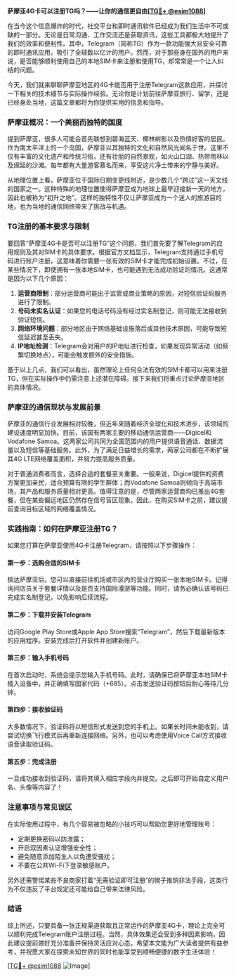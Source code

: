 **萨摩亚4G卡可以注册TG吗？——让你的通信更自由[[TG💪+ @esim1088](https://t.me/s/esim1088)]**

在当今这个信息爆炸的时代，社交平台和即时通讯软件已经成为我们生活中不可或缺的一部分。无论是日常沟通、工作交流还是获取资讯，这些工具都极大地提升了我们的效率和便利性。其中，Telegram（简称TG）作为一款功能强大且安全可靠的即时通讯应用，吸引了全球数以亿计的用户。然而，对于那些身在国外的用户来说，是否能够顺利使用自己的本地SIM卡来注册和使用TG，却常常是一个让人纠结的问题。

今天，我们就来聊聊萨摩亚地区的4G卡能否用于注册Telegram这款应用，并探讨一下相关的技术细节与实际操作经验。无论你是计划前往萨摩亚旅行、留学，还是已经身处当地，这篇文章都将为你提供实用的信息和指导。

### 萨摩亚概况：一个美丽而独特的国度

提到萨摩亚，很多人可能会首先联想到碧海蓝天、椰林树影以及热情好客的居民。作为南太平洋上的一个岛国，萨摩亚以其独特的文化和自然风光闻名于世。这里不仅有丰富的文化遗产和传统习俗，还有壮丽的自然景观，如火山口湖、热带雨林以及绵延的沙滩。每年都有大量游客慕名而来，享受这片净土带来的宁静与美好。

从地理位置上看，萨摩亚位于国际日期变更线附近，是少数几个“跨过”这一天文线的国家之一。这种特殊的地理位置使得萨摩亚成为地球上最早迎接新一天的地方，因此也被称为“初升之地”。这样的独特性不仅让萨摩亚成为一个迷人的旅游目的地，也为当地的通信网络带来了挑战与机遇。

### TG注册的基本要求与限制

要回答“萨摩亚4G卡是否可以注册TG”这个问题，我们首先要了解Telegram的应用规则及其对SIM卡的具体要求。根据官方文档显示，Telegram支持通过手机号码进行账户注册，这意味着你需要一张有效的SIM卡才能完成初始设置。不过，在某些情况下，即使拥有一张本地SIM卡，也可能遇到无法成功验证的情况。这通常是因为以下几个原因：

1. **运营商限制**：部分运营商可能出于监管或商业策略的原因，对短信验证码服务进行了限制。
2. **号码未实名认证**：如果您的电话号码没有经过实名制登记，则可能无法接收到验证短信。
3. **网络环境问题**：部分地区由于网络基础设施落后或其他技术原因，可能导致短信延迟甚至丢失。
4. **IP地址检测**：Telegram会对用户的IP地址进行检查，如果发现异常活动（如频繁切换地点），可能会触发额外的安全措施。

基于以上几点，我们可以看出，虽然理论上任何合法有效的SIM卡都可以用来注册TG，但在实际操作中仍需注意上述潜在障碍。接下来我们将重点讨论萨摩亚地区的具体情况。

### 萨摩亚的通信现状与发展前景

萨摩亚的通信行业发展相对较晚，但近年来随着经济全球化和技术进步，该领域的建设速度明显加快。目前，该国有两家主要的移动通信运营商——Digicel和Vodafone Samoa。这两家公司共同为全国范围内的用户提供语音通话、数据流量以及短信等基础服务。此外，为了满足日益增长的需求，两家公司都在不断扩展其4G LTE网络覆盖面积，并努力提高服务质量。

对于普通消费者而言，选择合适的套餐至关重要。一般来说，Digicel提供的资费方案更加亲民，适合预算有限的学生群体；而Vodafone Samoa则倾向于高端市场，其产品和服务质量相对更高。值得注意的是，尽管两家运营商均已推出4G套餐，但在某些偏远地区仍然存在信号盲区现象。因此，在购买SIM卡之前，建议提前查询目标区域的网络覆盖情况。

### 实践指南：如何在萨摩亚注册TG？

如果您打算在萨摩亚使用4G卡注册Telegram，请按照以下步骤操作：

#### 第一步：选购合适的SIM卡
抵达萨摩亚后，您可以直接前往机场或市区内的营业厅购买一张本地SIM卡。记得询问店员关于套餐详情以及是否支持国际漫游等功能。同时，请务必确认该号码已完成实名制登记，以免影响后续流程。

#### 第二步：下载并安装Telegram
访问Google Play Store或Apple App Store搜索“Telegram”，然后下载最新版本的应用程序。安装完成后打开软件并创建新账户。

#### 第三步：输入手机号码
在首次启动时，系统会提示您输入手机号码。此时，请确保已将萨摩亚本地SIM卡插入设备中，并正确填写国家代码（+685）。点击发送验证码按钮后耐心等待几分钟。

#### 第四步：接收验证码
大多数情况下，验证码将以短信形式发送到您的手机上。如果长时间未能收到，请尝试切换飞行模式后再重新连接网络。另外，也可以考虑使用Voice Call方式接收语音读取验证码。

#### 第五步：完成注册
一旦成功接收到验证码，请将其填入相应字段内并提交。之后即可开始自定义用户名、头像等内容了！

### 注意事项与常见误区

在实际使用过程中，有几个容易被忽略的小技巧可以帮助您更好地管理账号：

- 定期更换密码以防泄露；
- 开启双因素认证增强安全性；
- 避免随意添加陌生人以免遭受骚扰；
- 不要在公共Wi-Fi下登录敏感账户。

另外还需警惕某些不良商家打着“无需验证即可注册”的幌子推销非法手段，这类行为不仅违反了平台规定还可能给自己带来法律风险。

### 结语

综上所述，只要具备一张正规渠道获取且正常运作的萨摩亚4G卡，理论上完全可以顺利完成Telegram账户注册过程。当然，具体效果还会受到多种因素影响，因此建议提前做好充分准备并保持灵活应对心态。希望本文能为广大读者提供有益参考，并祝愿大家在探索未知世界的同时也能享受到顺畅便捷的数字生活体验！

[[TG💪+ @esim1088](https://t.me/s/esim1088) ![Image](https://i.postimg.cc/4NQfJmqS/Snipaste-2025-05-13-00-14-12.png)]